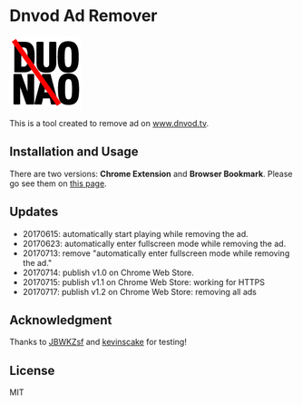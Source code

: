 # Dnvod Ad Remover
![](dnvod-ad-remover-chrome-extension/icon-128.png)

This is a tool created to remove ad on www.dnvod.tv.

## Installation and Usage

There are two versions: **Chrome Extension** and **Browser Bookmark**. Please go see them on [this page](https://augustusz.github.io/Dnvod-Ad-Remover/).

## Updates

- 20170615: automatically start playing while removing the ad.
- 20170623: automatically enter fullscreen mode while removing the ad.
- 20170713: remove "automatically enter fullscreen mode while removing the ad."
- 20170714: publish v1.0 on Chrome Web Store.
- 20170715: publish v1.1 on Chrome Web Store: working for HTTPS
- 20170717: publish v1.2 on Chrome Web Store: removing all ads

## Acknowledgment

Thanks to [JBWKZsf](https://github.com/JBWKZsf) and [kevinscake](https://github.com/kevinscake) for testing!

## License 

MIT
